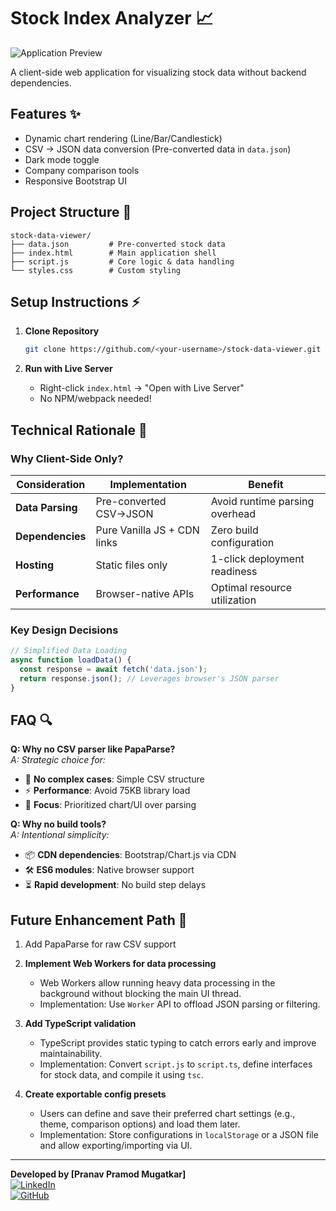# Stock Index Analyzer 📈

![Application Preview](./Screenshot%20(164).png)

A client-side web application for visualizing stock data without backend dependencies.

## Features ✨
- Dynamic chart rendering (Line/Bar/Candlestick)
- CSV → JSON data conversion (Pre-converted data in `data.json`)
- Dark mode toggle
- Company comparison tools
- Responsive Bootstrap UI

## Project Structure 📂
```
stock-data-viewer/
├── data.json         # Pre-converted stock data
├── index.html        # Main application shell
├── script.js         # Core logic & data handling
└── styles.css        # Custom styling
```

## Setup Instructions ⚡
1. **Clone Repository**
   ```bash
   git clone https://github.com/<your-username>/stock-data-viewer.git
   ```

2. **Run with Live Server**
   - Right-click `index.html` → "Open with Live Server"
   - No NPM/webpack needed!

## Technical Rationale 🧠

### Why Client-Side Only?
| Consideration               | Implementation                | Benefit                          |
|-----------------------------|-------------------------------|----------------------------------|
| **Data Parsing**            | Pre-converted CSV→JSON        | Avoid runtime parsing overhead   |
| **Dependencies**            | Pure Vanilla JS + CDN links   | Zero build configuration         |
| **Hosting**                 | Static files only             | 1-click deployment readiness     |
| **Performance**             | Browser-native APIs           | Optimal resource utilization     |

### Key Design Decisions
```javascript
// Simplified Data Loading
async function loadData() {
  const response = await fetch('data.json');
  return response.json(); // Leverages browser's JSON parser
}
```

## FAQ 🔍

**Q: Why no CSV parser like PapaParse?**  
*A: Strategic choice for:*
- 🚫 **No complex cases**: Simple CSV structure
- ⚡ **Performance**: Avoid 75KB library load
- 🎯 **Focus**: Prioritized chart/UI over parsing

**Q: Why no build tools?**  
*A: Intentional simplicity:*
- 📦 **CDN dependencies**: Bootstrap/Chart.js via CDN
- 🛠️ **ES6 modules**: Native browser support
- ⏳ **Rapid development**: No build step delays

## Future Enhancement Path 🚀
1. Add PapaParse for raw CSV support
2. **Implement Web Workers for data processing**  
   - Web Workers allow running heavy data processing in the background without blocking the main UI thread.
   - Implementation: Use `Worker` API to offload JSON parsing or filtering.

3. **Add TypeScript validation**  
   - TypeScript provides static typing to catch errors early and improve maintainability.
   - Implementation: Convert `script.js` to `script.ts`, define interfaces for stock data, and compile it using `tsc`.

4. **Create exportable config presets**  
   - Users can define and save their preferred chart settings (e.g., theme, comparison options) and load them later.
   - Implementation: Store configurations in `localStorage` or a JSON file and allow exporting/importing via UI.

---

**Developed by [Pranav Pramod Mugatkar]**  
[![LinkedIn](https://img.shields.io/badge/LinkedIn-Connect-blue)]([link](https://www.linkedin.com/in/pranav-mugatkar-98b5a7228/))  
[![GitHub](https://img.shields.io/badge/GitHub-Follow-black)]([link](https://github.com/pranavmugatkar))

